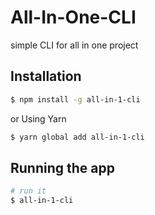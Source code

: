 # All-In-One-CLI
simple CLI for all in one project

## Installation

```bash
$ npm install -g all-in-1-cli
```
or Using Yarn

```bash
$ yarn global add all-in-1-cli
```

## Running the app

```bash
# run it
$ all-in-1-cli
```
